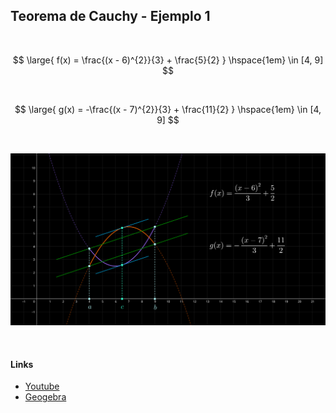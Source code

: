 ## Teorema de Cauchy - Ejemplo 1

<br>

$$
    \large{
        f(x) = \frac{(x - 6)^{2}}{3} + \frac{5}{2}
    }
    \hspace{1em}
    \in [4, 9]
$$

<br>

$$
    \large{
        g(x) = -\frac{(x - 7)^{2}}{3} + \frac{11}{2}
    }
    \hspace{1em}
    \in [4, 9]
$$

<br>

![Teorema de Cauchy ejemplo 1](Teorema-de-Cauchy-ej-1.svg)

<br>

#### Links

- [Youtube](https://www.youtube.com/watch?v=rFLylhq1Npo)
- [Geogebra](https://www.geogebra.org/calculator/dgjhcskn)